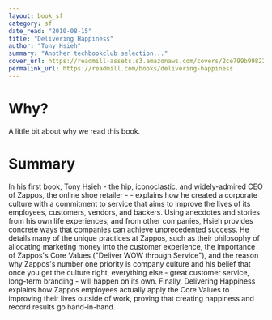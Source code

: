 ```yaml
---
layout: book_sf
category: sf
date_read: "2010-08-15"
title: "Delivering Happiness"
author: "Tony Hsieh"
summary: "Another techbookclub selection..."
cover_url: https://readmill-assets.s3.amazonaws.com/covers/2ce799b998224911bcedcf3d47ebc045-original.png?1351869501
permalink_url: https://readmill.com/books/delivering-happiness
---
```


# Why?
A little bit about why we read this book.

# Summary
In his first book, Tony Hsieh - the hip, iconoclastic, and widely-admired CEO of Zappos, the online shoe retailer - - explains how he created a corporate culture with a commitment to service that aims to improve the lives of its employees, customers, vendors, and backers. Using anecdotes and stories from his own life experiences, and from other companies, Hsieh provides concrete ways that companies can achieve unprecedented success. He details many of the unique practices at Zappos, such as their philosophy of allocating marketing money into the customer experience, the importance of Zappos's Core Values (&quot;Deliver WOW through Service&quot;), and the reason why Zappos's number one priority is company culture and his belief that once you get the culture right, everything else - great customer service, long-term branding - will happen on its own. Finally, Delivering Happiness explains how Zappos employees actually apply the Core Values to improving their lives outside of work, proving that creating happiness and record results go hand-in-hand.
